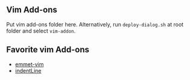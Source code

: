 ## Vim Add-ons
Put vim add-ons folder here.
Alternatively, run `deploy-dialog.sh` at root folder and select `vim-addon`.

## Favorite vim Add-ons
- [emmet-vim](https://github.com/mattn/emmet-vim)
- [indentLine](https://github.com/Yggdroot/indentLine)
